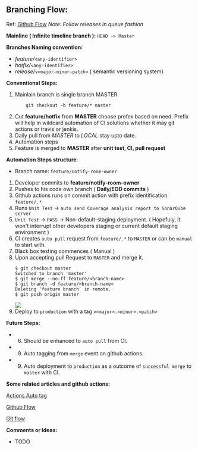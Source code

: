 Branching Flow:
---------------
Ref: [Github Flow](https://guides.github.com/introduction/flow/)
*Note: Follow releases in queue fashion*

**Mainline ( Infinite timeline branch ):**
`HEAD -> Master`

**Branches Naming convention:**
- *feature/*`<any-identifier>`
- *hotfix/*`<any-identifier>`
- *release/*`v<major-minor-patch>` ( semantic versioning system)

**Conventional Steps:**

1. Mainlain branch is single branch MASTER.
	```git
        git checkout -b feature/* master
    ```
2. Cut **feature/hotfix** from **MASTER** choose prefex based on need. Prefix will help in wildcard automation of CI solutions whether it may git actions or travis or jenkis.
3. Daily pull from *MASTER* to *LOCAL* stay upto date.
4. Automation steps
5. Feature is merged to **MASTER** after **unit test, CI, pull request**


**Automation Steps structure**:
- Branch name: `feature/notify-room-owner`
1. Developer commits to **feature/notify-room-owner**
2. Pushes to his code own branch ( **Daily/EOD commits** )
3. Github actions runs on commit action with prefix identification `feature/.*`
4. Runs `Unit Test` -> `auto send Coverage analysis report to SonarQube server`
5. `Unit Test` -> `PASS` -> Non-default-staging deployment. ( Hopefuly, it won't interrupt other developers staging or current default staging environment )
6. CI creates `auto pull` request from `feature/.*` to `MASTER` or can be `manual` to start with.
7. Black box testing commences ( Manual )
8. Upon accepting pull Request to `MASTER` and merge it.
    ```git
    $ git checkout master
    Switched to branch 'master'
    $ git merge --no-ff feature/<branch-name>
    $ git branch -d feature/<branch-name>
    Deleting 'feature branch` in remote.
    $ git push origin master
    
    ```
    ![](https://nvie.com/img/merge-without-ff@2x.png)
9. Deploy to `production` with a tag `v<major>.<minor>.<patch>` 


**Future Steps:**
- 6. Should be enhanced to `auto pull` from CI.
- 9. Auto tagging from `merge` event on github actions.
- 9. Auto deployment to `production` as a outcome of `successful merge` to `master` with CI.


**Some related articles and github actions:**

[Actions Auto tag](https://github.com/marketplace/actions/github-tag-bump)

[Github Flow](https://guides.github.com/introduction/flow/)

[Git flow](https://nvie.com/posts/a-successful-git-branching-model)


**Comments or Ideas:**
- TODO